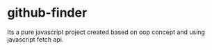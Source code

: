 # github-finder
Its a pure javascript project created based on oop concept and using javascript fetch api.
